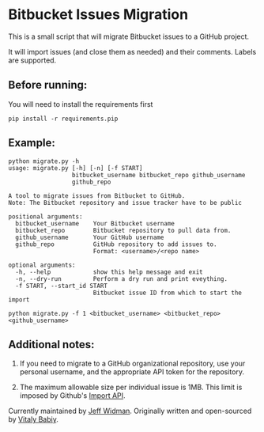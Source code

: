 # Bitbucket Issues Migration

This is a small script that will migrate Bitbucket issues to a GitHub project.

It will import issues (and close them as needed) and their comments. Labels are
supported.

## Before running:

You will need to install the requirements first

    pip install -r requirements.pip

## Example:

    python migrate.py -h
    usage: migrate.py [-h] [-n] [-f START]
                      bitbucket_username bitbucket_repo github_username
                      github_repo

    A tool to migrate issues from Bitbucket to GitHub.
    Note: The Bitbucket repository and issue tracker have to be public

    positional arguments:
      bitbucket_username    Your Bitbucket username
      bitbucket_repo        Bitbucket repository to pull data from.
      github_username       Your GitHub username
      github_repo           GitHub repository to add issues to.
                            Format: <username>/<repo name>

    optional arguments:
      -h, --help            show this help message and exit
      -n, --dry-run         Perform a dry run and print eveything.
      -f START, --start_id START
                            Bitbucket issue ID from which to start the import

    python migrate.py -f 1 <bitbucket_username> <bitbucket_repo> <github_username>

## Additional notes:

1. If you need to migrate to a GitHub organizational repository, use your
personal username, and the appropriate API token for the repository.

2. The maximum allowable size per individual issue is 1MB. This limit is
imposed by Github's
[Import API](https://gist.github.com/jonmagic/5282384165e0f86ef105).



Currently maintained by [Jeff Widman](http://www.jeffwidman.com/).
Originally written and open-sourced by [Vitaly Babiy](http://www.howsthe.com/).
